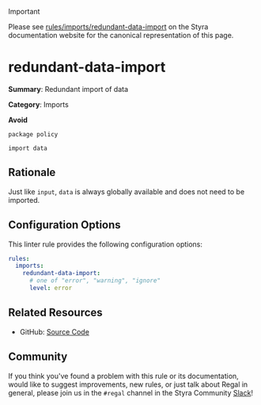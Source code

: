 > [!IMPORTANT]
> Please see [rules/imports/redundant-data-import](https://docs.styra.com/regal/rules/imports/redundant-data-import) on the Styra documentation website for the canonical representation of this page.

# redundant-data-import

**Summary**: Redundant import of data

**Category**: Imports

**Avoid**
```rego
package policy

import data
```

## Rationale

Just like `input`, `data` is always globally available and does not need to be imported.

## Configuration Options

This linter rule provides the following configuration options:

```yaml
rules:
  imports:
    redundant-data-import:
      # one of "error", "warning", "ignore"
      level: error
```

## Related Resources

- GitHub: [Source Code](https://github.com/StyraInc/regal/blob/main/bundle/regal/rules/imports/redundant-data-import/redundant_data_import.rego)

## Community

If you think you've found a problem with this rule or its documentation, would like to suggest improvements, new rules,
or just talk about Regal in general, please join us in the `#regal` channel in the Styra Community
[Slack](https://inviter.co/styra)!
